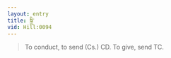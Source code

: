 ```yaml
---
layout: entry
title: སྐྲི་
vid: Hill:0094
---
```

> To conduct, to send (Cs\.) CD\. To give, send TC\.


